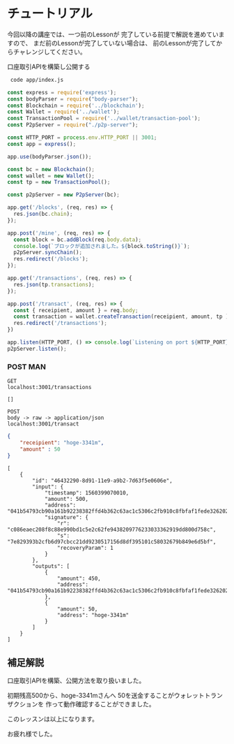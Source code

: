 # チュートリアル

今回以降の講座では、一つ前のLessonが
完了している前提で解説を進めていますので、
まだ前のLessonが完了していない場合は、
前のLessonが完了してからチャレンジしてください。

口座取引APIを構築し公開する

``` bash terminal
 code app/index.js
```

``` js app/index.js
const express = require('express');
const bodyParser = require("body-parser");
const Blockchain = require('../blockchain');
const Wallet = require('../wallet');
const TransactionPool = require('../wallet/transaction-pool');
const P2pServer = require("./p2p-server");

const HTTP_PORT = process.env.HTTP_PORT || 3001;
const app = express();

app.use(bodyParser.json());

const bc = new Blockchain(); 
const wallet = new Wallet();
const tp = new TransactionPool();

const p2pServer = new P2pServer(bc); 

app.get('/blocks', (req, res) => {
  res.json(bc.chain);
});

app.post('/mine', (req, res) => {
  const block = bc.addBlock(req.body.data);
  console.log(`ブロックが追加されました。${block.toString()}`);
  p2pServer.syncChain();
  res.redirect('/blocks');
});

app.get('/transactions', (req, res) => {
  res.json(tp.transactions);
});

app.post('/transact', (req, res) => {
  const { receipient, amount } = req.body;
  const transaction = wallet.createTransaction(receipient, amount, tp );
  res.redirect('/transactions');
})

app.listen(HTTP_PORT, () => console.log(`Listening on port ${HTTP_PORT}`));
p2pServer.listen();
```

### POST MAN

``` POST MAN REQUEST
GET
localhost:3001/transactions
```

``` POST MAN RESULT
[]
```

``` POST MAN REQUEST
POST
body -> raw -> application/json
localhost:3001/transact
```

``` json json
{
	"receipient": "hoge-3341m",
	"amount" : 50
}
```

``` POST MAN RESULT
[
    {
        "id": "46432290-8d91-11e9-a9b2-7d63f5e0606e",
        "input": {
            "timestamp": 1560399070010,
            "amount": 500,
            "address": "041b54793cb90a161b92238382ffd4b362c63ac1c5306c2fb910c8fbfaf1fede3262022c4c1446ad6f04113a7d53c29f6d13cbbf281eb5472fff9fdf0159d54f08",
            "signature": {
                "r": "c086eaec208f8c88e990bd1c5e2c62fe9438209776233033362919dd800d758c",
                "s": "7e829393b2cfb6d97cbcc21dd9230517156d8df395101c58032679b849e6d5bf",
                "recoveryParam": 1
            }
        },
        "outputs": [
            {
                "amount": 450,
                "address": "041b54793cb90a161b92238382ffd4b362c63ac1c5306c2fb910c8fbfaf1fede3262022c4c1446ad6f04113a7d53c29f6d13cbbf281eb5472fff9fdf0159d54f08"
            },
            {
                "amount": 50,
                "address": "hoge-3341m"
            }
        ]
    }
]
```

## 補足解説

口座取引APIを構築、公開方法を取り扱いました。

初期残高500から、hoge-3341mさんへ
50を送金することがウォレットトランザクションを
作って動作確認することができました。

このレッスンは以上になります。

お疲れ様でした。
